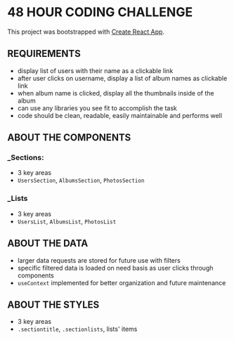 
# 48 HOUR CODING CHALLENGE
This project was bootstrapped with [Create React App](https://github.com/facebook/create-react-app).

## REQUIREMENTS
- display list of users with their name as a clickable link
- after user clicks on username, display a list of album names as clickable link
- when album name is clicked, display all the thumbnails inside of the album
- can use any libraries you see fit to accomplish the task
- code should be clean, readable, easily maintainable and performs well

## ABOUT THE COMPONENTS

### _Sections:
- 3 key areas
- `UsersSection`, `AlbumsSection`,  `PhotosSection`

### _Lists
- 3 key areas
- `UsersList`, `AlbumsList`, `PhotosList`

## ABOUT THE DATA
- larger data requests are stored for future use with filters
- specific filtered data is loaded on need basis as user clicks through components
- `useContext` implemented for better organization and future maintenance

## ABOUT THE STYLES
- 3 key areas
- `.sectiontitle`, `.sectionlists`, lists' items

